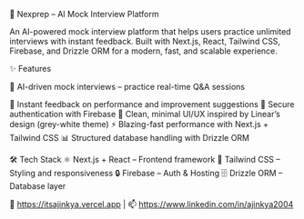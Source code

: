 🚀 Nexprep – AI Mock Interview Platform

An AI-powered mock interview platform that helps users practice unlimited interviews with instant feedback. Built with Next.js, React, Tailwind CSS, Firebase, and Drizzle ORM for a modern, fast, and scalable experience.

✨ Features

🎤 AI-driven mock interviews – practice real-time Q&A sessions

📝 Instant feedback on performance and improvement suggestions
🔐 Secure authentication with Firebase
🎨 Clean, minimal UI/UX inspired by Linear’s design (grey-white theme)
⚡ Blazing-fast performance with Next.js + Tailwind CSS
📊 Structured database handling with Drizzle ORM

🛠 Tech Stack
⚛️ Next.js + React – Frontend framework
🎨 Tailwind CSS – Styling and responsiveness
🔒 Firebase – Auth & Hosting
🗄️ Drizzle ORM – Database layer

🔗 https://itsajinkya.vercel.app | 📫 https://www.linkedin.com/in/ajinkya2004

